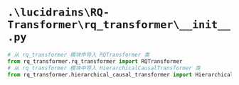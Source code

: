 # `.\lucidrains\RQ-Transformer\rq_transformer\__init__.py`

```py
# 从 rq_transformer 模块中导入 RQTransformer 类
from rq_transformer.rq_transformer import RQTransformer
# 从 rq_transformer 模块中导入 HierarchicalCausalTransformer 类
from rq_transformer.hierarchical_causal_transformer import HierarchicalCausalTransformer
```